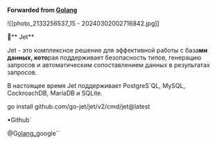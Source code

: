 **Forwarded from [Golang](https://t.me/Golang_google/1699)**

![[photo_2133256537_15 - 20240302002716842.jpg]]

👣** Jet**

Jet - это комплексное решение для эффективной работы с база**ми данных, кото**рая поддерживает безопасность типов, генерацию запросов и автоматическим сопоставлением данных  в результатах запросов.

В настоящее время Jet поддерживает PostgreS`QL, MySQL, CockroachDB, MariaDB и SQLite.

go install github.com/go-jet/jet/v2/cmd/jet@latest

▪Github`

@G[olang_](https://github.com/go-jet/jet)google``